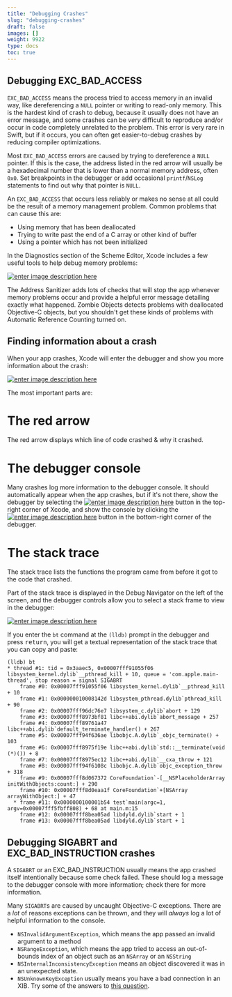 ```yaml
---
title: "Debugging Crashes"
slug: "debugging-crashes"
draft: false
images: []
weight: 9922
type: docs
toc: true
---
```


## Debugging EXC_BAD_ACCESS
`EXC_BAD_ACCESS` means the process tried to access memory in an invalid way, like dereferencing a `NULL` pointer or writing to read-only memory.  This is the hardest kind of crash to debug, because it usually does not have an error message, and some crashes can be *very* difficult to reproduce and/or occur in code completely unrelated to the problem.  This error is very rare in Swift, but if it occurs, you can often get easier-to-debug crashes by reducing compiler optimizations.

Most `EXC_BAD_ACCESS` errors are caused by trying to dereference a `NULL` pointer.  If this is the case, the address listed in the red arrow will usually be a hexadecimal number that is lower than a normal memory address, often `0x0`.  Set breakpoints in the debugger or add occasional `printf`/`NSLog` statements to find out why that pointer is `NULL`.

An `EXC_BAD_ACCESS` that occurs less reliably or makes no sense at all could be the result of a memory management problem.  Common problems that can cause this are:

- Using memory that has been deallocated
- Trying to write past the end of a C array or other kind of buffer
- Using a pointer which has not been initialized

In the Diagnostics section of the Scheme Editor, Xcode includes a few useful tools to help debug memory problems:

[![enter image description here][1]][1]

The Address Sanitizer adds lots of checks that will stop the app whenever memory problems occur and provide a helpful error message detailing exactly what happened.  Zombie Objects detects problems with deallocated Objective-C objects, but you shouldn't get these kinds of problems with Automatic Reference Counting turned on.


  [1]: http://i.stack.imgur.com/HWABP.png

## Finding information about a crash
When your app crashes, Xcode will enter the debugger and show you more information about the crash:

[![enter image description here][1]][1]


The most important parts are:

# The red arrow
The red arrow displays which line of code crashed & why it crashed.

# The debugger console

Many crashes log more information to the debugger console.  It should automatically appear when the app crashes, but if it's not there, show the debugger by selecting the [![enter image description here][2]][2] button in the top-right corner of Xcode, and show the console by clicking the [![enter image description here][3]][3] button in the bottom-right corner of the debugger.

# The stack trace

The stack trace lists the functions the program came from before it got to the code that crashed.

Part of the stack trace is displayed in the Debug Navigator on the left of the screen, and the debugger controls allow you to select a stack frame to view in the debugger:

[![enter image description here][4]][4]

If you enter the `bt` command at the `(lldb)` prompt in the debugger and press <kbd>return</kbd>, you will get a textual representation of the stack trace that you can copy and paste:

    (lldb) bt
    * thread #1: tid = 0x3aaec5, 0x00007fff91055f06 libsystem_kernel.dylib`__pthread_kill + 10, queue = 'com.apple.main-thread', stop reason = signal SIGABRT
        frame #0: 0x00007fff91055f06 libsystem_kernel.dylib`__pthread_kill + 10
        frame #1: 0x000000010008142d libsystem_pthread.dylib`pthread_kill + 90
        frame #2: 0x00007fff96dc76e7 libsystem_c.dylib`abort + 129
        frame #3: 0x00007fff8973bf81 libc++abi.dylib`abort_message + 257
        frame #4: 0x00007fff89761a47 libc++abi.dylib`default_terminate_handler() + 267
        frame #5: 0x00007fff94f636ae libobjc.A.dylib`_objc_terminate() + 103
        frame #6: 0x00007fff8975f19e libc++abi.dylib`std::__terminate(void (*)()) + 8
        frame #7: 0x00007fff8975ec12 libc++abi.dylib`__cxa_throw + 121
        frame #8: 0x00007fff94f6108c libobjc.A.dylib`objc_exception_throw + 318
        frame #9: 0x00007fff8d067372 CoreFoundation`-[__NSPlaceholderArray initWithObjects:count:] + 290
        frame #10: 0x00007fff8d0eaa1f CoreFoundation`+[NSArray arrayWithObject:] + 47
      * frame #11: 0x0000000100001b54 test`main(argc=1, argv=0x00007fff5fbff808) + 68 at main.m:15
        frame #12: 0x00007fff8bea05ad libdyld.dylib`start + 1
        frame #13: 0x00007fff8bea05ad libdyld.dylib`start + 1


  [1]: http://i.stack.imgur.com/q1VYY.png
  [2]: http://i.stack.imgur.com/G8ahR.png
  [3]: http://i.stack.imgur.com/mZ51P.png
  [4]: http://i.stack.imgur.com/JaWFw.png

## Debugging SIGABRT and EXC_BAD_INSTRUCTION crashes
A `SIGABRT` or an EXC_BAD_INSTRUCTION usually means the app crashed itself intentionally because some check failed.  These should log a message to the debugger console with more information; check there for more information.

Many `SIGABRT`s are caused by uncaught Objective-C exceptions.  There are a *lot* of reasons exceptions can be thrown, and they will *always* log a lot of helpful information to the console.

- `NSInvalidArgumentException`, which means the app passed an invalid argument to a method
- `NSRangeException`, which means the app tried to access an out-of-bounds index of an object such as an `NSArray` or an `NSString`
- `NSInternalInconsistencyException` means an object discovered it was in an unexpected state.
- `NSUnknownKeyException` usually means you have a bad connection in an XIB.  Try some of the answers to [this question](http://stackoverflow.com/questions/3088059/what-does-this-mean-nsunknownkeyexception-reason-this-class-is-not-key-v).

